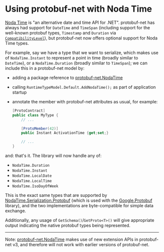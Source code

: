 # Using protobuf-net with Noda Time

[Noda Time](https://nodatime.org/) is "an alternative date and time API for .NET". protobuf-net has always had support for `DateTime` and `TimeSpan` (including support
for the well-known protobuf types, `Timestamp` and `Duration` via [`CompatibilityLevel`](http://protobuf-net.github.io/protobuf-net/compatibilitylevel)), but protobuf-net
now offers optional support for Noda Time types.

For example, say we have a type that we want to serialize, which makes use of `NodaTime.Instant` to represent a point in time (broadly similar to `DateTime`), or a `NodaTime.Duration`
(broadly similar to `TimeSpan`); we can include this in a protobuf-net model by:

- adding a package reference to [protobuf-net.NodaTime](https://www.nuget.org/packages/protobuf-net.NodaTime/)
- calling `RuntimeTypeModel.Default.AddNodaTime();` as part of application startup
- annotate the member with protobuf-net attributes as usual, for example:

    ``` c#
    [ProtoContract]
    public class MyType {
        // ...

        [ProtoMember(42)]
        public Instant ActivationTime {get;set;}

        // ...
    }
    ```

and: that's it. The library will now handle any of:

- `NodaTime.Duration`
- `NodaTime.Instant`
- `NodaTime.LocalDate`
- `NodaTime.LocalTime`
- `NodaTime.IsoDayOfWeek`

This is the exact same types that are supported by [NodaTime.Serialization.Protobuf](https://www.nuget.org/packages/NodaTime.Serialization.Protobuf) (which is used with
the [Google.Protobuf](https://www.nuget.org/packages/Google.Protobuf/) library), and the two implementations are byte-compatible for simple data exchange.

Additionally, any usage of `GetSchema()`/`GetProto<T>()` will give appropriate output indicating the native protobuf types being represented.

---

Note: [protobuf-net.NodaTime](https://www.nuget.org/packages/protobuf-net.NodaTime/) makes use of new extension APIs in protobuf-net v3, and therefore will not work
with earlier versions of protobuf-net.